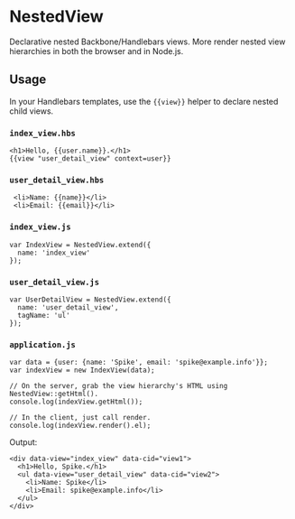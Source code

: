 # NestedView

Declarative nested Backbone/Handlebars views.  More render nested view hierarchies in both the browser and in Node.js.

## Usage

In your Handlebars templates, use the `{{view}}` helper to declare nested child views.

### `index_view.hbs`

    <h1>Hello, {{user.name}}.</h1>
    {{view "user_detail_view" context=user}}

### `user_detail_view.hbs`

     <li>Name: {{name}}</li>
     <li>Email: {{email}}</li>

### `index_view.js`

    var IndexView = NestedView.extend({
      name: 'index_view'
    });

### `user_detail_view.js`

    var UserDetailView = NestedView.extend({
      name: 'user_detail_view',
      tagName: 'ul'
    });

### `application.js`

	var data = {user: {name: 'Spike', email: 'spike@example.info'}};
    var indexView = new IndexView(data);
    
    // On the server, grab the view hierarchy's HTML using NestedView::getHtml().
    console.log(indexView.getHtml());
    
    // In the client, just call render.
    console.log(indexView.render().el);
    
Output:
    
    <div data-view="index_view" data-cid="view1">
	  <h1>Hello, Spike.</h1>
	  <ul data-view="user_detail_view" data-cid="view2">
	    <li>Name: Spike</li>
	    <li>Email: spike@example.info</li>
	  </ul>
    </div>